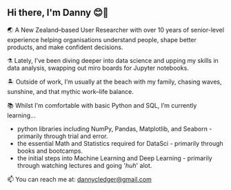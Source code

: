 ## Hi there, I'm Danny 😊🤙


🌏 A New Zealand–based User Researcher with over 10 years of senior-level experience helping organisations understand people, shape better products, and make confident decisions.

⚗ Lately, I’ve been diving deeper into data science and upping my skills in data analysis, swapping out miro boards for Jupyter notebooks.

🏝 Outside of work, I’m usually at the beach with my family, chasing waves, sunshine, and that mythic work–life balance.

📚 Whilst I'm comfortable with basic Python and SQL, I’m currently learning...
- python libraries including NumPy, Pandas, Matplotlib, and Seaborn - primarily through trial and error.
- the essential Math and Statistics required for DataSci - primarily through books and bootcamps.
- the initial steps into Machine Learning and Deep Learning - primarily through watching lectures and going '_huh_' alot. 

📫 You can reach me at: dannycledger@gmail.com
